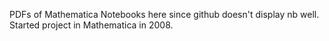 PDFs of Mathematica Notebooks here since github doesn't display nb well.  Started project in Mathematica in 2008.
